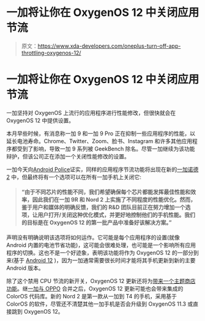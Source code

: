 # 一加将让你在 OxygenOS 12 中关闭应用节流

> 原文：<https://www.xda-developers.com/oneplus-turn-off-app-throttling-oxygenos-12/>

# 一加将让你在 OxygenOS 12 中关闭应用节流

一加坚持对 OxygenOS 上流行的应用程序进行性能修改，但很快就会在 OxygenOS 12 中提供设置。

本月早些时候，有消息称一加 9 和一加 9 Pro 正在抑制一些应用程序的性能，以延长电池寿命。Chrome、Twitter、Zoom、脸书、Instagram 和许多其他应用程序都受到了影响，导致一加 9 系列被 GeekBench 除名。尽管一加继续为该功能辩护，但该公司正在添加一个关闭性能修改的设置。

一加今天向[Android Police](https://www.androidpolice.com/2021/07/22/oneplus-plans-to-add-an-option-in-oxygenos-12-to-disable-throttling/)证实，同样的应用程序节流功能将出现在新的[一加诺德 2](https://www.xda-developers.com/oneplus-nord-2-launch/) 中，但最终将有一个选项可以在所有一加手机上关闭它:

> #### “由于不同芯片的性能不同，我们希望确保每个芯片都能发挥最佳性能和效率，因此我们在一加 9R 和 Nord 2 上实施了不同程度的性能优化。然而，鉴于用户和媒体的明确反馈，我们的 R&D 团队目前正在努力增加一个选项，让用户打开/关闭这种优化模式，并更好地控制他们的手机性能。我们的目标是在 OxygenOS 12 的第一批产品中准备好该解决方案。”

声明没有明确说明该选项将如何运作。它可能是每个应用程序的设置(就像 Android 内置的电池节省功能)，这可能会很难处理，也可能是一个影响所有应用程序的切换。这也不是一个好迹象，表明该功能将作为 OxygenOS 12 的一部分到来(基于 [Android 12](https://www.xda-developers.com/android-12/) )，因为一加通常需要很长时间才能将其手机更新到新的主要 Android 版本。

除了这个禁用 CPU 节流的新开关，OxygenOS 12 更新还将为[带来一个主题商店功能](https://www.xda-developers.com/oneplus-android-12-theme-store/)。继[一加与 OPPO](https://www.xda-developers.com/oneplus-merges-oppo/) 合并之后，OxygenOS 12 更新可能也会带来集成的 ColorOS 代码库。新的 Nord 2 是第一款从一加到 T4 的手机，采用基于 ColorOS 的软件，尽管还不清楚其他一加手机是否会升级到 OxygenOS 11.3 或直接跳到 OxygenOS 12。